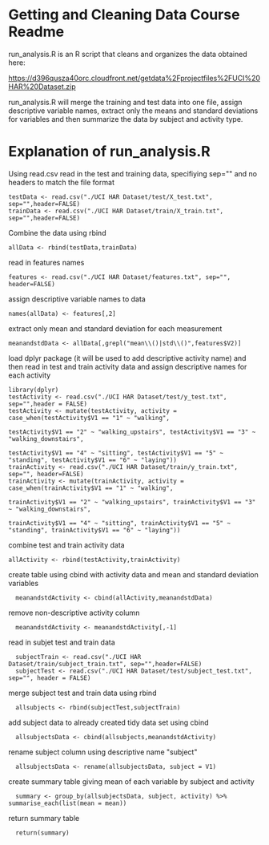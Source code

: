 # Getting and Cleaning Data Course Readme

run_analysis.R is an R script that cleans and organizes the data obtained here:

https://d396qusza40orc.cloudfront.net/getdata%2Fprojectfiles%2FUCI%20HAR%20Dataset.zip

run_analysis.R will merge the training and test data into one file, assign descriptive variable names, extract only the means
and standard deviations for variables and then summarize the data by subject and activity type. 

# Explanation of run_analysis.R

Using read.csv read in the test and training data, specifiying sep="" and no headers to match the file format
~~~
testData <- read.csv("./UCI HAR Dataset/test/X_test.txt", sep="",header=FALSE)
trainData <- read.csv("./UCI HAR Dataset/train/X_train.txt", sep="",header=FALSE)
~~~
Combine the data using rbind
~~~
allData <- rbind(testData,trainData)
~~~

read in features names
~~~
features <- read.csv("./UCI HAR Dataset/features.txt", sep="", header=FALSE)
~~~
assign descriptive variable names to data
~~~
names(allData) <- features[,2]
~~~
extract only mean and standard deviation for each measurement
~~~
meanandstdData <- allData[,grepl("mean\\()|std\\()",features$V2)]
~~~
load dplyr package (it will be used to add descriptive activity name) and then read in test and train activity data and assign descriptive names for each activity
~~~
library(dplyr)
testActivity <- read.csv("./UCI HAR Dataset/test/y_test.txt", sep="",header = FALSE)
testActivity <- mutate(testActivity, activity = case_when(testActivity$V1 == "1" ~ "walking",
                                                            testActivity$V1 == "2" ~ "walking_upstairs", testActivity$V1 == "3" ~ "walking_downstairs", 
                                                            testActivity$V1 == "4" ~ "sitting", testActivity$V1 == "5" ~ "standing", testActivity$V1 == "6" ~ "laying"))
trainActivity <- read.csv("./UCI HAR Dataset/train/y_train.txt", sep="", header=FALSE)
trainActivity <- mutate(trainActivity, activity = case_when(trainActivity$V1 == "1" ~ "walking",
                                                            trainActivity$V1 == "2" ~ "walking_upstairs", trainActivity$V1 == "3" ~ "walking_downstairs", 
                                                            trainActivity$V1 == "4" ~ "sitting", trainActivity$V1 == "5" ~ "standing", trainActivity$V1 == "6" ~ "laying"))
~~~  

combine test and train activity data
~~~
allActivity <- rbind(testActivity,trainActivity)
~~~

create table using cbind with activity data and mean and standard deviation variables
~~~
  meanandstdActivity <- cbind(allActivity,meanandstdData)
~~~

remove non-descriptive activity column
~~~  
  meanandstdActivity <- meanandstdActivity[,-1]
~~~  
read in subjet test and train data
~~~
  subjectTrain <- read.csv("./UCI HAR Dataset/train/subject_train.txt", sep="",header=FALSE)
  subjectTest <- read.csv("./UCI HAR Dataset/test/subject_test.txt", sep="", header = FALSE)
~~~
merge subject test and train data using rbind
~~~
  allsubjects <- rbind(subjectTest,subjectTrain)
~~~
add subject data to already created tidy data set using cbind
~~~
  allsubjectsData <- cbind(allsubjects,meanandstdActivity)
~~~  
rename subject column using descriptive name "subject"
~~~
  allsubjectsData <- rename(allsubjectsData, subject = V1)
~~~
create summary table giving mean of each variable by subject and activity
~~~
  summary <- group_by(allsubjectsData, subject, activity) %>% summarise_each(list(mean = mean))
~~~
return summary table
~~~
  return(summary)
~~~
